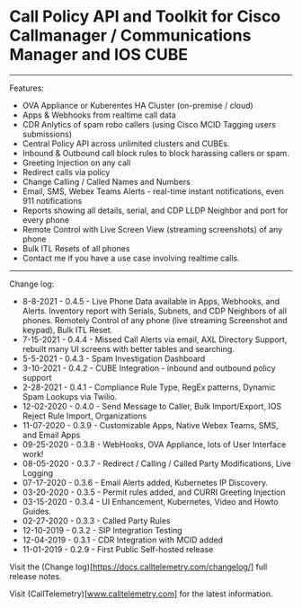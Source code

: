 # Call Policy API and Toolkit for Cisco Callmanager / Communications Manager and IOS CUBE

---

Features:

- OVA Appliance or Kuberentes HA Cluster (on-premise / cloud)
- Apps & Webhooks from realtime call data
- CDR Anlytics of spam robo callers (using Cisco MCID Tagging users submissions)
- Central Policy API across unlimited clusters and CUBEs.
- Inbound & Outbound call block rules to block harassing callers or spam.
- Greeting Injection on any call
- Redirect calls via policy
- Change Calling / Called Names and Numbers
- Email, SMS, Webex Teams Alerts - real-time instant notifications, even 911 notifications
- Reports showing all details, serial, and CDP LLDP Neighbor and port for every phone
- Remote Control with Live Screen View (streaming screenshots) of any phone
- Bulk ITL Resets of all phones
- Contact me if you have a use case involving realtime calls.

---

Change log:

- 8-8-2021 - 0.4.5 - Live Phone Data available in Apps, Webhooks, and Alerts. Inventory report with Serials, Subnets, and CDP Neighbors of all phones. Remotely Control of any phone (live streaming Screenshot and keypad), Bulk ITL Reset.
- 7-15-2021 - 0.4.4 - Missed Call Alerts via email, AXL Directory Support, rebuilt many UI screens with better tables and searching.
- 5-5-2021 - 0.4.3 - Spam Investigation Dashboard
- 3-10-2021 - 0.4.2 - CUBE Integration - inbound and outbound policy support
- 2-28-2021 - 0.4.1 - Compliance Rule Type, RegEx patterns, Dynamic Spam Lookups via Twilio.
- 12-02-2020 - 0.4.0 - Send Message to Caller, Bulk Import/Export, IOS Reject Rule Import, Organizations
- 11-07-2020 - 0.3.9 - Customizable Apps, Native Webex Teams, SMS, and Email Apps
- 09-25-2020 - 0.3.8 - WebHooks, OVA Appliance, lots of User Interface work!
- 08-05-2020 - 0.3.7 - Redirect / Calling / Called Party Modifications, Live Logging
- 07-17-2020 - 0.3.6 - Email Alerts added, Kubernetes IP Discovery.
- 03-20-2020 - 0.3.5 - Permit rules added, and CURRI Greeting Injection
- 03-15-2020 - 0.3.4 - UI Enhancement, Kubernetes, Video and Howto Guides.
- 02-27-2020 - 0.3.3 - Called Party Rules
- 12-10-2019 - 0.3.2 - SIP Integration Testing
- 12-04-2019 - 0.3.1 - CDR Integration with MCID added
- 11-01-2019 - 0.2.9 - First Public Self-hosted release

Visit the (Change log)[https://docs.calltelemetry.com/changelog/] full release notes.

Visit (CallTelemetry)[www.calltelemetry.com] for the latest information.
